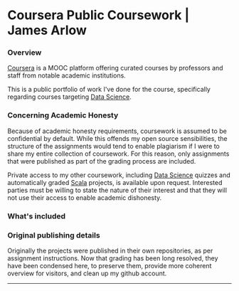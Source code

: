 # Coursera Public Coursework | James Arlow

### Overview

[Coursera](http://www.coursera.org "Coursera") is a MOOC platform offering curated courses by professors and staff from notable academic institutions.

This is a public portfolio of work I've done for the course, specifically regarding courses targeting [Data Science].  

### Concerning Academic Honesty

Because of academic honesty requirements, coursework is assumed to be confidential by default.  While this offends my open source sensibilities, the structure of the assignments would tend to enable plagiarism if I were to share my entire collection of coursework.  For this reason, only assignments that were published as part of the grading process are included.

Private access to my other coursework, including [Data Science] quizzes and automatically graded [Scala] projects, is available upon request.  Interested parties must be willing to state the nature of their interest and that they will not use their access to enable academic dishonesty.

### What's included



### Original publishing details

Originally the projects were published in their own repositories, as per assignment instructions.  Now that grading has been long resolved, they have been condensed here, to preserve them, provide more coherent overview for visitors, and clean up my github account.

- - -

[Scala]: https://www.coursera.org/course/progfun "Functional Programming Principles in Scala"  

[Data Science]: https://www.coursera.org/specialization/jhudatascience/1/overview "Coursera | Johns Hopkins University | Data Science Specialization"
